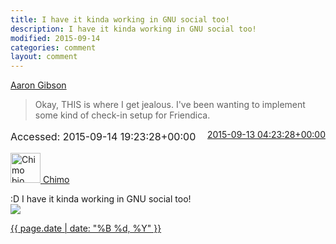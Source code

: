 ```yaml
---
title: I have it kinda working in GNU social too!
description: I have it kinda working in GNU social too!
modified: 2015-09-14
categories: comment
layout: comment
---
```


<div class="h-entry">
  <div class="p-in-reply-to h-cite chr-card">
    <p class="p-author h-card">
      <a class="p-name u-url" href="http://www.aegibson.us/profile/aegibson">Aaron Gibson</a>
    </p>
    <blockquote>
      <p class="p-content">Okay, THIS is where I get jealous.  I&#039;ve been wanting to implement some kind of check-in setup for Friendica.</p>
    </blockquote>
    <a style="float: right;" class="u-url" href="http://www.aegibson.us/2015/okay-this-is-where-i-get-jealous-ive-been-wanting">
      <time class="dt-published timeago" datetime="2015-09-13T04:23:28+00:00">2015-09-13 04:23:28+00:00</time>
    </a>
    <p style="font-size: 1rem;">Accessed: <time class="dt-accessed timeago" datetime="2015-09-14T19:23:28+00:00">2015-09-14 19:23:28+00:00</time></p>
  </div>

  <div class="chr-card reply">
    <a href="http://chromic.org/" class="h-card u-url">
      <img class="u-photo" style="display: inline-block; width:48px; height:48px;" alt="Chimo bio photo" class="bio-photo" src="http://chromic.org/images/bio-photo.png">
      <span class="p-author">Chimo</span>
    </a>
    <p class="e-content">
      :D I have it kinda working in GNU social too!<br />
      <img src="http://sn.chromic.org/file/thumb-213496-450x387-b009e4f53e03978003cbdb327bc2b1b37ddb2a5da7c99a4858dd177356332ec2.png">
    </p>
    <a href="{{ page.url }}" class="u-url">
      <time datetime="{{ page.date | date_to_xmlschema }}" class="timeago">{{ page.date | date: "%B %d, %Y" }}</time>
    </a>
  </div>
</div>
